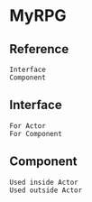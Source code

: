 # MyRPG
## Reference
	Interface
	Component
## Interface
	For Actor
	For Component
## Component
	Used inside Actor
	Used outside Actor